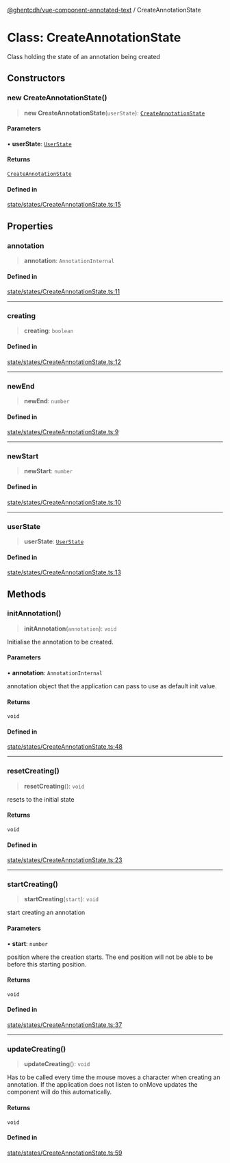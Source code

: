 [@ghentcdh/vue-component-annotated-text](../globals.md) / CreateAnnotationState

# Class: CreateAnnotationState

Class holding the state of an annotation being created

## Constructors

### new CreateAnnotationState()

> **new CreateAnnotationState**(`userState`): [`CreateAnnotationState`](CreateAnnotationState.md)

#### Parameters

• **userState**: [`UserState`](UserState.md)

#### Returns

[`CreateAnnotationState`](CreateAnnotationState.md)

#### Defined in

[state/states/CreateAnnotationState.ts:15](https://github.com/GhentCDH/vue_component_annotated_text/blob/59a5cff35d6965ffe0b2afa94949652f590d3fbd/src/state/states/CreateAnnotationState.ts#L15)

## Properties

### annotation

> **annotation**: `AnnotationInternal`

#### Defined in

[state/states/CreateAnnotationState.ts:11](https://github.com/GhentCDH/vue_component_annotated_text/blob/59a5cff35d6965ffe0b2afa94949652f590d3fbd/src/state/states/CreateAnnotationState.ts#L11)

***

### creating

> **creating**: `boolean`

#### Defined in

[state/states/CreateAnnotationState.ts:12](https://github.com/GhentCDH/vue_component_annotated_text/blob/59a5cff35d6965ffe0b2afa94949652f590d3fbd/src/state/states/CreateAnnotationState.ts#L12)

***

### newEnd

> **newEnd**: `number`

#### Defined in

[state/states/CreateAnnotationState.ts:9](https://github.com/GhentCDH/vue_component_annotated_text/blob/59a5cff35d6965ffe0b2afa94949652f590d3fbd/src/state/states/CreateAnnotationState.ts#L9)

***

### newStart

> **newStart**: `number`

#### Defined in

[state/states/CreateAnnotationState.ts:10](https://github.com/GhentCDH/vue_component_annotated_text/blob/59a5cff35d6965ffe0b2afa94949652f590d3fbd/src/state/states/CreateAnnotationState.ts#L10)

***

### userState

> **userState**: [`UserState`](UserState.md)

#### Defined in

[state/states/CreateAnnotationState.ts:13](https://github.com/GhentCDH/vue_component_annotated_text/blob/59a5cff35d6965ffe0b2afa94949652f590d3fbd/src/state/states/CreateAnnotationState.ts#L13)

## Methods

### initAnnotation()

> **initAnnotation**(`annotation`): `void`

Initialise the annotation to be created.

#### Parameters

• **annotation**: `AnnotationInternal`

annotation object that the application can pass to use
as default init value.

#### Returns

`void`

#### Defined in

[state/states/CreateAnnotationState.ts:48](https://github.com/GhentCDH/vue_component_annotated_text/blob/59a5cff35d6965ffe0b2afa94949652f590d3fbd/src/state/states/CreateAnnotationState.ts#L48)

***

### resetCreating()

> **resetCreating**(): `void`

resets to the initial state

#### Returns

`void`

#### Defined in

[state/states/CreateAnnotationState.ts:23](https://github.com/GhentCDH/vue_component_annotated_text/blob/59a5cff35d6965ffe0b2afa94949652f590d3fbd/src/state/states/CreateAnnotationState.ts#L23)

***

### startCreating()

> **startCreating**(`start`): `void`

start creating an annotation

#### Parameters

• **start**: `number`

position where the creation starts. The end position will not
be able to be before this starting position.

#### Returns

`void`

#### Defined in

[state/states/CreateAnnotationState.ts:37](https://github.com/GhentCDH/vue_component_annotated_text/blob/59a5cff35d6965ffe0b2afa94949652f590d3fbd/src/state/states/CreateAnnotationState.ts#L37)

***

### updateCreating()

> **updateCreating**(): `void`

Has to be called every time the mouse moves a character when creating an
annotation. If the application does not listen to onMove updates the
component will do this automatically.

#### Returns

`void`

#### Defined in

[state/states/CreateAnnotationState.ts:59](https://github.com/GhentCDH/vue_component_annotated_text/blob/59a5cff35d6965ffe0b2afa94949652f590d3fbd/src/state/states/CreateAnnotationState.ts#L59)
